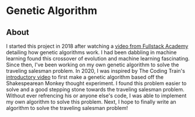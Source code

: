 # Genetic Algorithm
## About
I started this project in 2018 after watching a [video from Fullstack Academy](https://www.youtube.com/watch?v=XP8R0yzAbdo&t=71s) detailing how genetic algorithms work. I had been dabbling in machine learning found this crossover of evolution and machine learning fascinating. Since then, I've been working on my own genetic algorithm to solve the traveling salesman problem. In 2020, I was inspired by The Coding Train's [introductory video](https://www.youtube.com/watch?v=9zfeTw-uFCw) to first make a genetic algorithm based off the Shakespearean Monkey thought experiment. I found this problem easier to solve and a good stepping stone towards the traveling salesman problem. Without ever refrencing his or anyone else's code, I was able to implement my own algorithm to solve this problem. Next, I hope to finally write an algorithm to solve the traveling salesman problem!
